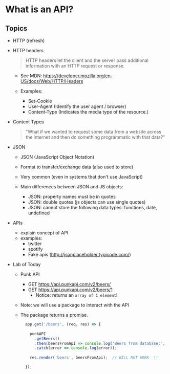 

# What is an API?


<!--

Status: draft

@todo: create slides

-->


## Topics


- HTTP (refresh)


- HTTP headers
  > HTTP headers let the client and the server pass additional information with an HTTP request or response.

  - See MDN: https://developer.mozilla.org/en-US/docs/Web/HTTP/Headers

  - Examples:
    - Set-Cookie
    - User-Agent (Identify the user agent / browser)
    - Content-Type (Indicates the media type of the resource.)


- Content Types

  > "What if we wanted to request some data from a website across the internet and then do something programmatic with that data?"


- JSON

  - JSON (JavaScript Object Notation) 
  - Format to transfer/exchange data (also used to store)
  - Very common (even in systems that don't use JavaScript)

  - Main differences between JSON and JS objects:
    - JSON: property names must be in quotes
    - JSON: double quotes (js objects can use single quotes)
    - JSON: cannot store the following data types: functions, date, undefined


- APIs 
  - explain concept of API
  - examples: 
    - twitter
    - spotify
    - Fake apis (http://jsonplaceholder.typicode.com/)


- Lab of Today
  - Punk API
    - GET https://api.punkapi.com/v2/beers/
    - GET https://api.punkapi.com/v2/beers/1
      - Notice: returns an `array of 1 element`!
  - Note: we will use a package to interact with the API
  - The package returns a promise.

    <!-- 
      @Luis: 
      - quick refresh promises (the package returns a promise)
    -->

    ```js
      app.get('/beers', (req, res) => {
        
        punkAPI
          .getBeers()
          .then(beersFromApi => console.log('Beers from database:', beersFromApi))
          .catch(error => console.log(error));
        
        res.render('beers', beersFromApi);  // WILL NOT WORK  !!

      });
    ```



